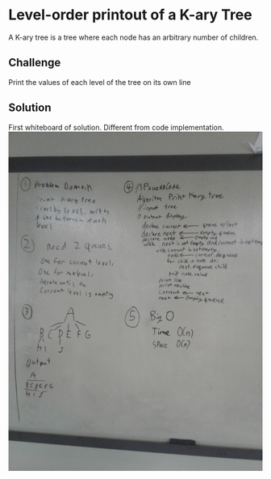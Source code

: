 # Level-order printout of a K-ary Tree
A K-ary tree is a tree where each node has an arbitrary number of children.


## Challenge
Print the values of each level of the tree on its own line

## Solution
First whiteboard of solution. Different from code implementation.
![Whiteboard of algorithm](../../assets/print_level_order.jpg)
